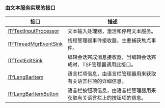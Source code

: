 ### 由文本服务实现的接口

接口																|描述
-|-
[ITfTextInputProcessor](TextService/ITfTextInputProcessor.md)	|文本输入处理器，激活和停用文本服务。
[ITfThreadMgrEventSink](TextService/ITfThreadMgrEventSink.md)	|线程管理器事件接收器，主要捕获焦点事件。
[ITfTextEditSink](TextService/ITfTextEditSink.md)				|编辑会话完成消息接收器，当编辑会话完成时，TSF管理器调用此接口。
[ITfLangBarItem](TextService/ITfLangBarItem.md)					|语言栏项信息，由语言栏管理器用来获取有关语言栏项的详细信息。
[ITfLangBarItemButton](TextService/ITfLangBarItemButton.md)		|语言栏按钮项信息，由语言栏管理器用来获取有关语言栏上的按钮项的信息。